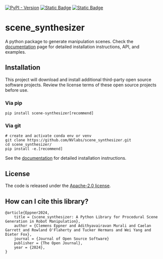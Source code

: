 [![PyPI - Version](https://img.shields.io/pypi/v/scene-synthesizer)](https://pypi.org/project/scene-synthesizer/)
[![Static Badge](https://img.shields.io/badge/docs-passing-brightgreen)](https://scene-synthesizer.github.io/)
[![Static Badge](https://img.shields.io/badge/arXiv-preprint-D12424)](https://drive.google.com/file/d/1fewL5ezXhlICAv_BNqyLe5YjaXAbXH2Y/view?usp=sharing)

# scene_synthesizer

A python package to generate manipulation scenes.
Check the [documentation](https://scene-synthesizer.github.io/) page for detailed installation instructions, API, and examples.

## Installation

This project will download and install additional third-party open source software projects. Review the license terms of these open source projects before use.

### Via pip
```
pip install scene-synthesizer[recommend]
```

### Via git
```
# create and activate conda env or venv
git clone https://github.com/NVlabs/scene_synthesizer.git
cd scene_synthesizer/
pip install -e.[recommend]
```
See the [documentation](https://scene-synthesizer.github.io/getting_started/install.html) for detailed installation instructions.

## License

The code is released under the [Apache-2.0 license](https://github.com/NVlabs/scene_synthesizer/blob/main/LICENSE).

## How can I cite this library?

```
@article{Eppner2024, 
    title = {scene_synthesizer: A Python Library for Procedural Scene Generation in Robot Manipulation}, 
    author = {Clemens Eppner and Adithyavairavan Murali and Caelan Garrett and Rowland O'Flaherty and Tucker Hermans and Wei Yang and Dieter Fox},
    journal = {Journal of Open Source Software}
    publisher = {The Open Journal}, 
    year = {2024},
}
```
